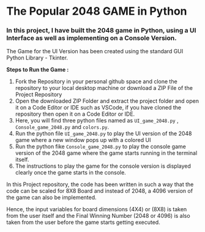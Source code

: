 # The Popular 2048 GAME in Python

### In this project, I have built the 2048 game in Python, using a UI Interface as well as implementing on a Console Version.

The Game for the UI Version has been created using the standard GUI Python Library - Tkinter.

**Steps to Run the Game :**
1. Fork the Repository in your personal github space and clone the repository to your local desktop machine or download a ZIP File of the Project Repository
2. Open the downloaded ZIP Folder and extract the project folder and open it on a Code Editor or IDE such as VSCode, if you have cloned the repository then open it on a Code Editor or IDE.
3. Here, you will find three python files named as `UI_game_2048.py` , `Console_game_2048.py` and `colors.py`.
4. Run the python file `UI_game_2048.py` to play the UI version of the 2048 game where a new window pops up with a colored UI
5. Run the python fike `Console_game_2048.py` to play the console game version of the 2048 game where the game starts running in the terminal itself.
6. The instructions to play the game for the console version is displayed clearly once the game starts in the console.

In this Project repository, the code has been written in such a way that the code can be scaled for 8X8 Board and instead of 2048, a 4096 version of the game can also be implemented.

Hence, the input variables for board dimensions (4X4) or (8X8) is taken from the user itself and the Final Winning Number (2048 or 4096) is also taken from the user before the game starts getting executed.

